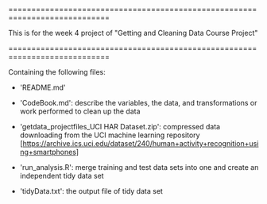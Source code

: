 ============================================================================

This is for the week 4 project of "Getting and Cleaning Data Course Project"

============================================================================

Containing the following files:

- 'README.md'

- 'CodeBook.md': describe the variables, the data, and transformations or work performed to clean up the data

- 'getdata_projectfiles_UCI HAR Dataset.zip': compressed data downloading from the UCI machine learning repository [https://archive.ics.uci.edu/dataset/240/human+activity+recognition+using+smartphones]

- 'run_analysis.R': merge training and test data sets into one and create an independent tidy data set

- 'tidyData.txt': the output file of tidy data set


